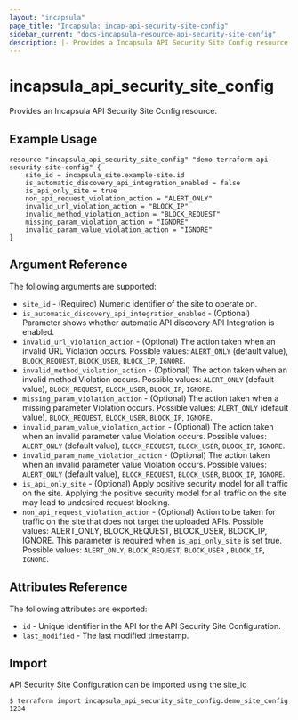 ```yaml
---
layout: "incapsula"
page_title: "Incapsula: incap-api-security-site-config"
sidebar_current: "docs-incapsula-resource-api-security-site-config"
description: |- Provides a Incapsula API Security Site Config resource.
---
```


# incapsula_api_security_site_config

Provides an Incapsula API Security Site Config resource.

## Example Usage

```hcl
resource "incapsula_api_security_site_config" "demo-terraform-api-security-site-config" {
  	site_id = incapsula_site.example-site.id
  	is_automatic_discovery_api_integration_enabled = false
  	is_api_only_site = true
  	non_api_request_violation_action = "ALERT_ONLY"
  	invalid_url_violation_action = "BLOCK_IP"
  	invalid_method_violation_action = "BLOCK_REQUEST"
  	missing_param_violation_action = "IGNORE"
  	invalid_param_value_violation_action = "IGNORE"
}
```

## Argument Reference

The following arguments are supported:

* `site_id` - (Required) Numeric identifier of the site to operate on.
* `is_automatic_discovery_api_integration_enabled` - (Optional) Parameter shows whether automatic API discovery API
  Integration is enabled.
* `invalid_url_violation_action` - (Optional) The action taken when an invalid URL Violation occurs. Possible
  values: `ALERT_ONLY` (default value), `BLOCK_REQUEST`, `BLOCK_USER`, `BLOCK_IP`, `IGNORE`.
* `invalid_method_violation_action` - (Optional) The action taken when an invalid method Violation occurs. Possible
  values: `ALERT_ONLY` (default value), `BLOCK_REQUEST`, `BLOCK_USER`, `BLOCK_IP`, `IGNORE`.
* `missing_param_violation_action` - (Optional) The action taken when a missing parameter Violation occurs. Possible
  values: `ALERT_ONLY` (default value), `BLOCK_REQUEST`, `BLOCK_USER`, `BLOCK_IP`, `IGNORE`.
* `invalid_param_value_violation_action` - (Optional) The action taken when an invalid parameter value Violation occurs.
  Possible values: `ALERT_ONLY` (default value), `BLOCK_REQUEST`, `BLOCK_USER`, `BLOCK_IP`, `IGNORE`.
* `invalid_param_name_violation_action` - (Optional) The action taken when an invalid parameter value Violation occurs.
  Possible values: `ALERT_ONLY` (default value), `BLOCK_REQUEST`, `BLOCK_USER`, `BLOCK_IP`, `IGNORE`.
* `is_api_only_site` - (Optional) Apply positive security model for all traffic on the site. Applying the positive
  security model for all traffic on the site may lead to undesired request blocking.
* `non_api_request_violation_action` - (Optional) Action to be taken for traffic on the site that does not target the
  uploaded APIs. Possible values: ALERT_ONLY, BLOCK_REQUEST, BLOCK_USER, BLOCK_IP, IGNORE. This parameter is required
  when `is_api_only_site` is set true. Possible values: `ALERT_ONLY`, `BLOCK_REQUEST`, `BLOCK_USER`
  , `BLOCK_IP`, `IGNORE`.
## Attributes Reference

The following attributes are exported:

* `id` - Unique identifier in the API for the API Security Site Configuration.
* `last_modified` - The last modified timestamp.

## Import

API Security Site Configuration can be imported using the site_id

```
$ terraform import incapsula_api_security_site_config.demo_site_config 1234
```

